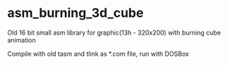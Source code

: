 # asm_burning_3d_cube
Old 16 bit small asm library for graphic(13h - 320x200) with burning cube animation

Compile with old tasm and tlink as *.com file, run with DOSBox
